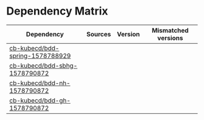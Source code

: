 # Dependency Matrix

Dependency | Sources | Version | Mismatched versions
---------- | ------- | ------- | -------------------
[cb-kubecd/bdd-spring-1578788929](https://github.com/cb-kubecd/bdd-spring-1578788929.git) |  | []() | 
[cb-kubecd/bdd-sbhg-1578790872](https://github.com/cb-kubecd/bdd-sbhg-1578790872.git) |  | []() | 
[cb-kubecd/bdd-nh-1578790872](https://github.com/cb-kubecd/bdd-nh-1578790872.git) |  | []() | 
[cb-kubecd/bdd-gh-1578790872](https://github.com/cb-kubecd/bdd-gh-1578790872.git) |  | []() | 
